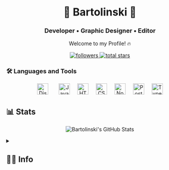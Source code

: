 <h1 align="center">💙 Bartolinski 💙</h1>
<h3 align="center">Developer • Graphic Designer • Editor</h3>

<p align="center">Welcome to my Profile! 🔥</p>

<p align="center">
  <a href="https://github.com/Bartolinski4?tab=followers">
    <img alt="followers" title="Follow me on Github" src="https://custom-icon-badges.demolab.com/github/followers/mOnteySZEF?color=236ad3&labelColor=1155ba&style=for-the-badge&logo=person-add&label=Follow&logoColor=white"/>
  </a>
  <a href="https://github.com/Bartolinski4?tab=repositories&sort=stargazers">
    <img alt="total stars" title="Total stars on GitHub" src="https://custom-icon-badges.demolab.com/github/stars/mOnteySZEF?color=55960c&style=for-the-badge&labelColor=488207&logo=star"/>
  </a>
</p>

### 🛠 Languages and Tools
<div align="center">
  <img src="https://cdn.jsdelivr.net/gh/devicons/devicon/icons/discordjs/discordjs-original.svg" height="30" alt="Discord.js logo" />
  <img width="20" />
  <img src="https://cdn.jsdelivr.net/gh/devicons/devicon/icons/javascript/javascript-original.svg" height="30" alt="JavaScript logo" />
  <img width="12" />
  <img src="https://cdn.jsdelivr.net/gh/devicons/devicon/icons/html5/html5-original.svg" height="30" alt="HTML5 logo" />
  <img width="12" />
  <img src="https://cdn.jsdelivr.net/gh/devicons/devicon/icons/css3/css3-original.svg" height="30" alt="CSS3 logo" />
  <img width="12" />
  <img src="https://cdn.jsdelivr.net/gh/devicons/devicon/icons/nodejs/nodejs-original.svg" height="30" alt="Node.js logo" />
  <img width="12" />
  <img src="https://cdn.jsdelivr.net/gh/devicons/devicon/icons/postgresql/postgresql-original.svg" height="30" alt="PostgreSQL logo" />
  <img width="12" />
  <img src="https://cdn.jsdelivr.net/gh/devicons/devicon/icons/typescript/typescript-original.svg" height="30" alt="TypeScript logo" />
</div>

## 📊 Stats

<p align="center">
  <img src="https://github-readme-stats.vercel.app/api?username=Bartolinski4&show_icons=true&theme=radical&cacheSeconds=3600"
    alt="Bartolinski's GitHub Stats" />
</p>

<details>
  <summary><h2>👨‍💻 Info</h2></summary>
  <p align="center">I am the owner of a Discord bot, <a href="https://discord.gg/FzgZGWuxp4">RifeBOT</a>! 🤖</p>
</details>
